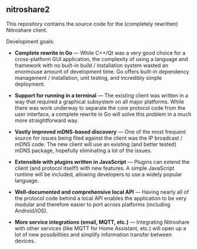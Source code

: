 ## nitroshare2

This repository contains the source code for the (completely rewritten) Nitroshare client.

Development goals:

- **Complete rewrite in Go** — While C++/Qt was a very good choice for a cross-platform GUI application, the complexity of using a language and framework with no built-in build / installation system wasted an enormouse amount of development time. Go offers built-in dependency management / installation, unit testing, and incredibly simple deployment.

- **Support for running in a terminal** — The existing client was written in a way that required a graphical subsystem on all major platforms. While there was work underway to separate the core protocol code from the user interface, a complete rewrite in Go will solve this problem in a much more straightforward way.

- **Vastly improved mDNS-based discovery** — One of the most frequent source for issues being filed against the client was the IP broadcast / mDNS code. The new client will use an existing (and better tested) mDNS package, hopefully eliminating a lot of the issues.

- **Extensible with plugins written in JavaScript** — Plugins can extend the client (and protocol itself!) with new features. A simple JavaScript runtime will be included, allowing developers to use a widely popular language.

- **Well-documented and comprehensive local API** — Having nearly all of the protocol code behind a local API enables the application to be very modular and therefore easier to port across platforms (including Android/iOS).

- **More service integrations (email, MQTT, etc.)** — Integrating Nitroshare with other services (like MQTT for Home Assistant, etc.) will open up a lot of new possibilities and simplify information transfer between devices.
